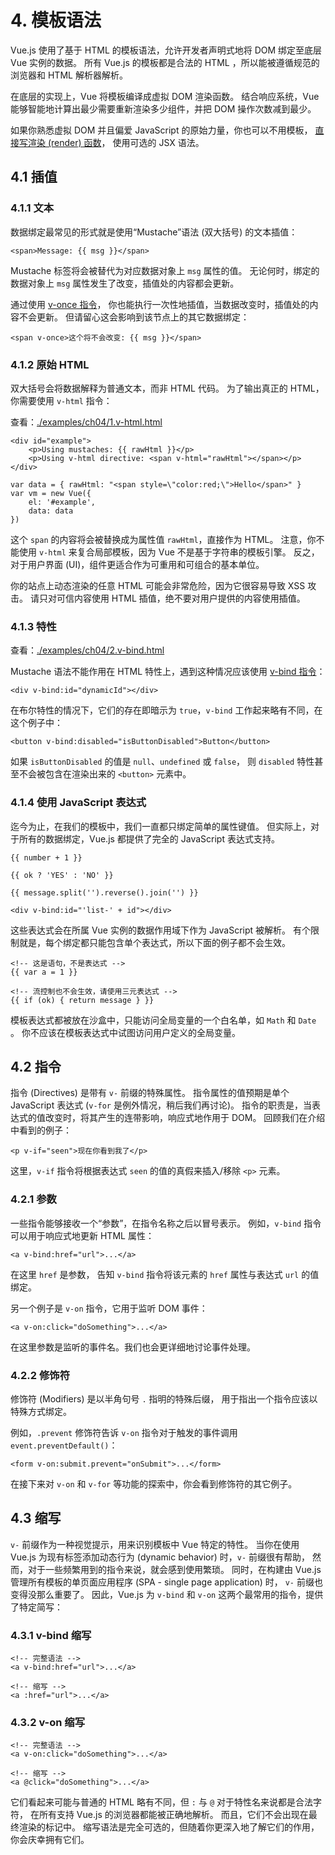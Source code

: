 # 4. 模板语法

Vue.js 使用了基于 HTML 的模板语法，允许开发者声明式地将 DOM 绑定至底层 Vue 实例的数据。
所有 Vue.js 的模板都是合法的 HTML ，所以能被遵循规范的浏览器和 HTML 解析器解析。

在底层的实现上，Vue 将模板编译成虚拟 DOM 渲染函数。
结合响应系统，Vue 能够智能地计算出最少需要重新渲染多少组件，并把 DOM 操作次数减到最少。

如果你熟悉虚拟 DOM 并且偏爱 JavaScript 的原始力量，你也可以不用模板，
[直接写渲染 (render) 函数](https://cn.vuejs.org/v2/guide/render-function.html)，
使用可选的 JSX 语法。

## 4.1 插值

### 4.1.1 文本

数据绑定最常见的形式就是使用“Mustache”语法 (双大括号) 的文本插值：

    <span>Message: {{ msg }}</span>

Mustache 标签将会被替代为对应数据对象上 `msg` 属性的值。
无论何时，绑定的数据对象上 `msg` 属性发生了改变，插值处的内容都会更新。

通过使用 [v-once 指令](https://cn.vuejs.org/v2/api/#v-once)，
你也能执行一次性地插值，当数据改变时，插值处的内容不会更新。
但请留心这会影响到该节点上的其它数据绑定：

    <span v-once>这个将不会改变: {{ msg }}</span>

### 4.1.2 原始 HTML

双大括号会将数据解释为普通文本，而非 HTML 代码。
为了输出真正的 HTML，你需要使用 `v-html` 指令：

查看：[./examples/ch04/1.v-html.html](./examples/ch04/1.v-html.html)

    <div id="example">
        <p>Using mustaches: {{ rawHtml }}</p>
        <p>Using v-html directive: <span v-html="rawHtml"></span></p>
    </div>

    var data = { rawHtml: "<span style=\"color:red;\">Hello</span>" }
    var vm = new Vue({
        el: '#example',
        data: data
    })

这个 `span` 的内容将会被替换成为属性值 `rawHtml`，直接作为 HTML。
注意，你不能使用 `v-html` 来复合局部模板，因为 Vue 不是基于字符串的模板引擎。
反之，对于用户界面 (UI)，组件更适合作为可重用和可组合的基本单位。

你的站点上动态渲染的任意 HTML 可能会非常危险，因为它很容易导致 XSS 攻击。
请只对可信内容使用 HTML 插值，绝不要对用户提供的内容使用插值。

### 4.1.3 特性

查看：[./examples/ch04/2.v-bind.html](./examples/ch04/2.v-bind.html)

Mustache 语法不能作用在 HTML 特性上，遇到这种情况应该使用 [v-bind 指令](https://cn.vuejs.org/v2/api/#v-bind)：

    <div v-bind:id="dynamicId"></div>

在布尔特性的情况下，它们的存在即暗示为 `true`，`v-bind` 工作起来略有不同，在这个例子中：

    <button v-bind:disabled="isButtonDisabled">Button</button>

如果 `isButtonDisabled` 的值是 `null`、`undefined` 或 `false`，
则 `disabled` 特性甚至不会被包含在渲染出来的 `<button>` 元素中。

### 4.1.4 使用 JavaScript 表达式

迄今为止，在我们的模板中，我们一直都只绑定简单的属性键值。
但实际上，对于所有的数据绑定，Vue.js 都提供了完全的 JavaScript 表达式支持。

    {{ number + 1 }}

    {{ ok ? 'YES' : 'NO' }}

    {{ message.split('').reverse().join('') }}

    <div v-bind:id="'list-' + id"></div>

这些表达式会在所属 Vue 实例的数据作用域下作为 JavaScript 被解析。
有个限制就是，每个绑定都只能包含单个表达式，所以下面的例子都不会生效。

    <!-- 这是语句，不是表达式 -->
    {{ var a = 1 }}

    <!-- 流控制也不会生效，请使用三元表达式 -->
    {{ if (ok) { return message } }}

模板表达式都被放在沙盒中，只能访问全局变量的一个白名单，如 `Math` 和 `Date` 。
你不应该在模板表达式中试图访问用户定义的全局变量。

## 4.2 指令

指令 (Directives) 是带有 `v-` 前缀的特殊属性。
指令属性的值预期是单个 JavaScript 表达式 (`v-for` 是例外情况，稍后我们再讨论)。
指令的职责是，当表达式的值改变时，将其产生的连带影响，响应式地作用于 DOM。
回顾我们在介绍中看到的例子：

    <p v-if="seen">现在你看到我了</p>

这里，`v-if` 指令将根据表达式 `seen` 的值的真假来插入/移除 `<p>` 元素。

### 4.2.1 参数

一些指令能够接收一个“参数”，在指令名称之后以冒号表示。
例如，`v-bind` 指令可以用于响应式地更新 HTML 属性：

    <a v-bind:href="url">...</a>

在这里 `href` 是参数，
告知 `v-bind` 指令将该元素的 `href` 属性与表达式 `url` 的值绑定。

另一个例子是 `v-on` 指令，它用于监听 DOM 事件：

    <a v-on:click="doSomething">...</a>

在这里参数是监听的事件名。我们也会更详细地讨论事件处理。

### 4.2.2 修饰符

修饰符 (Modifiers) 是以半角句号 `.` 指明的特殊后缀，
用于指出一个指令应该以特殊方式绑定。

例如，`.prevent` 修饰符告诉 `v-on` 指令对于触发的事件调用 `event.preventDefault()`：

    <form v-on:submit.prevent="onSubmit">...</form>

在接下来对 `v-on` 和 `v-for` 等功能的探索中，你会看到修饰符的其它例子。

## 4.3 缩写

`v-` 前缀作为一种视觉提示，用来识别模板中 Vue 特定的特性。
当你在使用 Vue.js 为现有标签添加动态行为 (dynamic behavior) 时，`v-` 前缀很有帮助，
然而，对于一些频繁用到的指令来说，就会感到使用繁琐。
同时，在构建由 Vue.js 管理所有模板的单页面应用程序 (SPA - single page application) 时，
`v-` 前缀也变得没那么重要了。
因此，Vue.js 为 `v-bind` 和 `v-on` 这两个最常用的指令，提供了特定简写：

### 4.3.1 v-bind 缩写

    <!-- 完整语法 -->
    <a v-bind:href="url">...</a>

    <!-- 缩写 -->
    <a :href="url">...</a>

### 4.3.2 v-on 缩写

    <!-- 完整语法 -->
    <a v-on:click="doSomething">...</a>

    <!-- 缩写 -->
    <a @click="doSomething">...</a>

它们看起来可能与普通的 HTML 略有不同，但 `:` 与 `@` 对于特性名来说都是合法字符，
在所有支持 Vue.js 的浏览器都能被正确地解析。
而且，它们不会出现在最终渲染的标记中。
缩写语法是完全可选的，但随着你更深入地了解它们的作用，你会庆幸拥有它们。